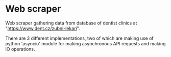 # Web scraper
Web scraper gathering data from database of dentist clinics at "https://www.dent.cz/zubni-lekari".

There are 3 different implementations, two of which are making use of python 'asyncio' module for making asynchronous API requests and making IO operations.